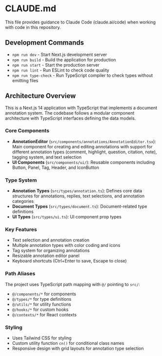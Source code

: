 # CLAUDE.md

This file provides guidance to Claude Code (claude.ai/code) when working with code in this repository.

## Development Commands

- `npm run dev` - Start Next.js development server
- `npm run build` - Build the application for production
- `npm run start` - Start the production server
- `npm run lint` - Run ESLint to check code quality
- `npm run type-check` - Run TypeScript compiler to check types without emitting files

## Architecture Overview

This is a Next.js 14 application with TypeScript that implements a document annotation system. The codebase follows a modular component architecture with TypeScript interfaces defining the data models.

### Core Components
- **AnnotationEditor** (`src/components/annotations/AnnotationEditor.tsx`): Main component for creating and editing annotations with support for different annotation types (comment, highlight, question, citation, note), tagging system, and text selection
- **UI Components** (`src/components/ui/`): Reusable components including Button, Panel, Tag, Header, and IconButton

### Type System
- **Annotation Types** (`src/types/annotation.ts`): Defines core data structures for annotations, replies, text selections, and annotation categories
- **Document Types** (`src/types/document.ts`): Document-related type definitions
- **UI Types** (`src/types/ui.ts`): UI component prop types

### Key Features
- Text selection and annotation creation
- Multiple annotation types with color coding and icons
- Tag system for organizing annotations
- Resizable annotation editor panel
- Keyboard shortcuts (Ctrl+Enter to save, Escape to close)

### Path Aliases
The project uses TypeScript path mapping with `@/` pointing to `src/`:
- `@/components/*` for components
- `@/types/*` for type definitions
- `@/utils/*` for utility functions
- `@/hooks/*` for custom hooks
- `@/contexts/*` for React contexts

### Styling
- Uses Tailwind CSS for styling
- Custom utility function `cn()` for conditional class names
- Responsive design with grid layouts for annotation type selection